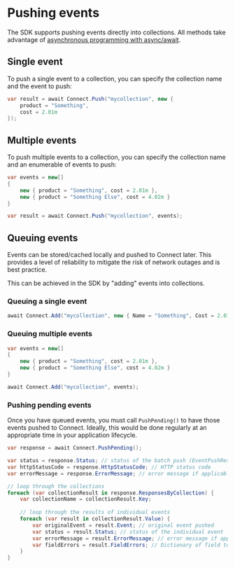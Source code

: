 # Pushing events

The SDK supports pushing events directly into collections.  All methods take advantage of
[asynchronous programming with async/await](https://msdn.microsoft.com/en-us/library/hh191443.aspx).

## Single event

To push a single event to a collection, you can specify the collection name and the event to push:

```csharp
var result = await Connect.Push("mycollection", new {
	product = "Something",
	cost = 2.01m
});
```

## Multiple events

To push multiple events to a collection, you can specify the collection name and an enumerable of events to push:

```csharp
var events = new[] 
{
	new { product = "Something", cost = 2.01m },
	new { product = "Something Else", cost = 4.02m }
}

var result = await Connect.Push("mycollection", events);
```

## Queuing events

Events can be stored/cached locally and pushed to Connect later.  This provides a level of reliability to mitigate
the risk of network outages and is best practice.

This can be achieved in the SDK by "adding" events into collections.

### Queuing a single event

```csharp
await Connect.Add("mycollection", new { Name = "Something", Cost = 2.01m });
```

### Queuing multiple events

```csharp
var events = new[] 
{
	new { product = "Something", cost = 2.01m },
	new { product = "Something Else", cost = 4.02m }
}

await Connect.Add("mycollection", events);
```

### Pushing pending events

Once you have queued events, you must call `PushPending()` to have those events pushed to Connect.  Ideally, this
would be done regularly at an appropriate time in your application lifecycle.

```csharp
var response = await Connect.PushPending();

var status = response.Status; // status of the batch push (EventPushResponseStatus)
var httpStatusCode = response.HttpStatusCode; // HTTP status code
var errorMessage = response.ErrorMessage; // error message if applicable

// loop through the collections
foreach (var collectionResult in response.ResponsesByCollection) {
	var collectionName = collectionResult.Key;
	
	// loop through the results of individual events
	foreach (var result in collectionResult.Value) {
		var originalEvent = result.Event; // original event pushed
		var status = result.Status; // status of the individual event
		var errorMessage = result.ErrorMessage; // error message if applicable
		var fieldErrors = result.FieldErrors; // Dictionary of field to error message
	}
}
```
